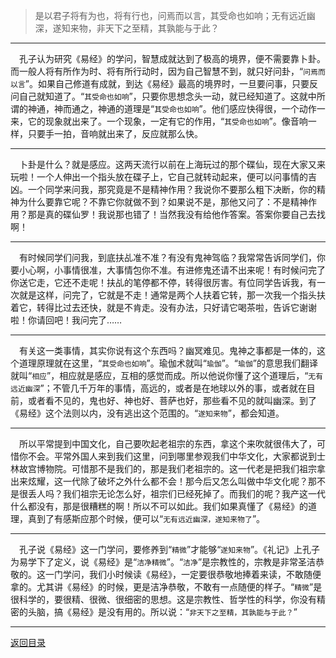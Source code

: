 > 是以君子将有为也，将有行也，问焉而以言，其受命也如响；无有远近幽深，遂知来物，非天下之至精，其孰能与于此？
___
&emsp;孔子认为研究《易经》的学问，智慧成就达到了极高的境界，便不需要靠卜卦。而一般人将有所作为时、将有所行动时，因为自己智慧不到，就只好问卦，“``问焉而以言``”。如果自己修道有成就，到达《易经》最高的境界时，一旦要问事，只要反问自己就知道了。“``其受命也如响``”，只要你思想念头一动，就已经知道了。这就中所谓的神通，神而通之，神通的道理是“``其受命也如响``”。他们感应快得很，一个动作一来，它的现象就出来了。一个现象，一定有它的作用，“``其受命也如响``”。像音响一样，只要手一拍，音响就出来了，反应就那么快。
___
&emsp;卜卦是什么？就是感应。这两天流行以前在上海玩过的那个碟仙，现在大家又来玩啦！一个人伸出一个指头放在碟子上，它自己就转动起来，便可以问事情的吉凶。一个同学来问我，那究竟是不是精神作用？我说你不要那么粗下决断，你的精神为什么要靠它呢？不靠它你就做不到？如果说不是，那他又问了：不是精神作用？那是真的碟仙罗！我说那也错了！当然我没有给他作答案。答案你要自己去找啊！
___
&emsp;有时候同学们问我，到底扶乩准不准？有没有鬼神驾临？我常常告诉同学们，你要小心啊，小事情很准，大事情包你不准。有进修鬼还请不出来呢！有时候问完了你送它走，它还不走呢！扶乩的笔停都不停，转得很厉害。有位同学告诉我，有一次就是这样，问完了，它就是不走！通常是两个人扶着它转，那一次我一个指头扶着它，转得比过去还快，就是不肯走。没有办法，只好请它喝茶啦，告诉它谢谢啦！你请回吧！我问完了……
___
&emsp;有关这一类事情，其实你说有这个东西吗？幽冥难见。鬼神之事都是一体的，这个道理原理就在这里，“``其受命也如响``”。瑜伽术就叫“``瑜伽``”。“``瑜伽``”的意思我们翻译就叫“``相应``”，相应就是感应，互相的感觉而成。所以他说你懂了这个道理后，“``无有远近幽深``”；不管几千万年的事情，高远的，或者是在地球以外的事，或者就在目前，或者看不见的，鬼也好、神也好、菩萨也好，那些看不见的就叫幽深。到了《易经》这个法则以内，没有逃出这个范围的。“``遂知来物``”，都会知道。
___
&emsp;所以平常提到中国文化，自己要吹起老祖宗的东西，拿这个来吹就很伟大了，可惜你不会。平常外国人来到我们这里，问到哪里参观我们中华文化，大家都说到士林故宫博物院。可惜那不是我们的，那是我们老祖宗的。这一代老是把我们祖宗拿出来炫耀，这一代除了破坏之外什么都不会！那今后又怎么叫做中华文化呢？那不是很丢人吗？我们祖宗无论怎么好，祖宗们已经死掉了。而我们的呢？我产这一代什么都没有，那是很糟糕的啊！所以不可以如此。我们如果真懂了《易经》的道理，真到了有感斯应那个时候，便可以“``无有远近幽深，遂知来物了``”。
___
&emsp;孔子说《易经》这一门学问，要修养到“``精微``”才能够“``遂知来物``”。《礼记》上孔子为易学下了定义，说《易经》是“``洁净精微``”。“``洁净``”是宗教性的，宗教是非常圣洁恭敬的。这一门学问，我们小时候读《易经》，一定要很恭敬地捧着来读，不敢随便拿的。尤其讲《易经》的时候，更是洁净恭敬，不敢有一点随便的样子。“``精微``”是很科学的，要很精、很微、很细密的思想。这是宗教性、哲学性的科学，你没有精密的头脑，搞《易经》是没有用的。所以说：“``非天下之至精，其孰能与于此？``”
___
[返回目录](../../master/README.md#目录)